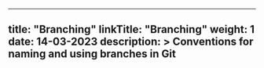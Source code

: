 
---
title: "Branching"
linkTitle: "Branching"
weight: 1
date: 14-03-2023
description: >
    Conventions for naming and using branches in Git
---